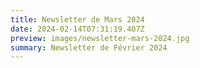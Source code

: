 ```yaml
---
title: Newsletter de Mars 2024
date: 2024-02-14T07:31:19.407Z
preview: images/newsletter-mars-2024.jpg
summary: Newsletter de Février 2024
---
```

